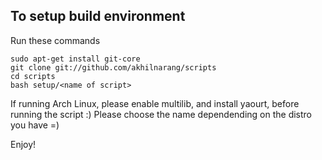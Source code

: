 
## To setup build environment
Run these commands
```
sudo apt-get install git-core
git clone git://github.com/akhilnarang/scripts
cd scripts
bash setup/<name of script>
```
If running Arch Linux, please enable multilib, and install yaourt, before running the script :)
Please choose the name dependending on the distro you have =)

Enjoy!
